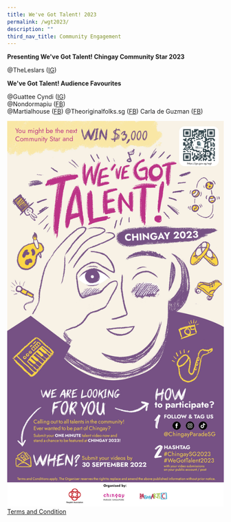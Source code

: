 ```yaml
---
title: We've Got Talent! 2023
permalink: /wgt2023/
description: ""
third_nav_title: Community Engagement
---
```

**Presenting We've Got Talent! Chingay Community Star 2023**

@TheLeslars ([IG](https://www.instagram.com/p/CW2mZIdFEHT/))

**We've Got Talent! Audience Favourites**

@Guattee Cyndi ([IG](https://www.instagram.com/p/CVvItssArWY/))<br>
@Nondormapiu ([FB](https://www.facebook.com/mikeymao1972/videos/1052705422232138/))<br>
@Martialhouse ([FB](https://www.facebook.com/watch/?ref=search&v=4519608571448616&external_log_id=d084ab18-77e2-417b-bb88-00e810789317&q=%23wegottalent2022))
@Theoriginalfolks.sg ([FB](https://www.facebook.com/watch/?ref=search&v=4519608571448616&external_log_id=d084ab18-77e2-417b-bb88-00e810789317&q=%23wegottalent2022))
Carla de Guzman ([FB](https://www.facebook.com/watch/?ref=search&v=4519608571448616&external_log_id=d084ab18-77e2-417b-bb88-00e810789317&q=%23wegottalent2022))


![We've Got Talent! 2023](/images/whats-on/WGT2023.jpg)
[Terms and Condition](/files/whats-on/Chingay%202023%20We%20Got%20Talent_Terms%20and%20Conditions_Final_14Jul22.pdf)